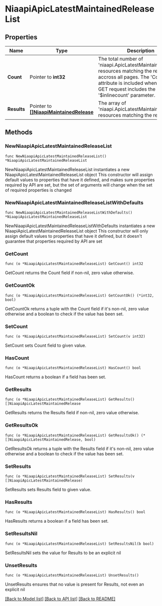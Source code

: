 # NiaapiApicLatestMaintainedReleaseList

## Properties

Name | Type | Description | Notes
------------ | ------------- | ------------- | -------------
**Count** | Pointer to **int32** | The total number of &#39;niaapi.ApicLatestMaintainedRelease&#39; resources matching the request, accross all pages. The &#39;Count&#39; attribute is included when the HTTP GET request includes the &#39;$inlinecount&#39; parameter. | [optional] 
**Results** | Pointer to [**[]NiaapiMaintainedRelease**](NiaapiMaintainedRelease.md) | The array of &#39;niaapi.ApicLatestMaintainedRelease&#39; resources matching the request. | [optional] 

## Methods

### NewNiaapiApicLatestMaintainedReleaseList

`func NewNiaapiApicLatestMaintainedReleaseList() *NiaapiApicLatestMaintainedReleaseList`

NewNiaapiApicLatestMaintainedReleaseList instantiates a new NiaapiApicLatestMaintainedReleaseList object
This constructor will assign default values to properties that have it defined,
and makes sure properties required by API are set, but the set of arguments
will change when the set of required properties is changed

### NewNiaapiApicLatestMaintainedReleaseListWithDefaults

`func NewNiaapiApicLatestMaintainedReleaseListWithDefaults() *NiaapiApicLatestMaintainedReleaseList`

NewNiaapiApicLatestMaintainedReleaseListWithDefaults instantiates a new NiaapiApicLatestMaintainedReleaseList object
This constructor will only assign default values to properties that have it defined,
but it doesn't guarantee that properties required by API are set

### GetCount

`func (o *NiaapiApicLatestMaintainedReleaseList) GetCount() int32`

GetCount returns the Count field if non-nil, zero value otherwise.

### GetCountOk

`func (o *NiaapiApicLatestMaintainedReleaseList) GetCountOk() (*int32, bool)`

GetCountOk returns a tuple with the Count field if it's non-nil, zero value otherwise
and a boolean to check if the value has been set.

### SetCount

`func (o *NiaapiApicLatestMaintainedReleaseList) SetCount(v int32)`

SetCount sets Count field to given value.

### HasCount

`func (o *NiaapiApicLatestMaintainedReleaseList) HasCount() bool`

HasCount returns a boolean if a field has been set.

### GetResults

`func (o *NiaapiApicLatestMaintainedReleaseList) GetResults() []NiaapiApicLatestMaintainedRelease`

GetResults returns the Results field if non-nil, zero value otherwise.

### GetResultsOk

`func (o *NiaapiApicLatestMaintainedReleaseList) GetResultsOk() (*[]NiaapiApicLatestMaintainedRelease, bool)`

GetResultsOk returns a tuple with the Results field if it's non-nil, zero value otherwise
and a boolean to check if the value has been set.

### SetResults

`func (o *NiaapiApicLatestMaintainedReleaseList) SetResults(v []NiaapiApicLatestMaintainedRelease)`

SetResults sets Results field to given value.

### HasResults

`func (o *NiaapiApicLatestMaintainedReleaseList) HasResults() bool`

HasResults returns a boolean if a field has been set.

### SetResultsNil

`func (o *NiaapiApicLatestMaintainedReleaseList) SetResultsNil(b bool)`

 SetResultsNil sets the value for Results to be an explicit nil

### UnsetResults
`func (o *NiaapiApicLatestMaintainedReleaseList) UnsetResults()`

UnsetResults ensures that no value is present for Results, not even an explicit nil

[[Back to Model list]](../README.md#documentation-for-models) [[Back to API list]](../README.md#documentation-for-api-endpoints) [[Back to README]](../README.md)


